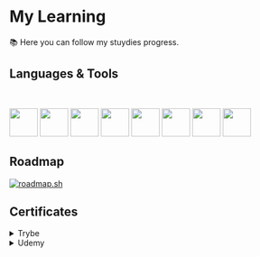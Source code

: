# My Learning

📚 Here you can follow my stuydies progress.

## Languages & Tools

<br/>

<p>
  <img width="50" src="https://cdn.jsdelivr.net/gh/devicons/devicon/icons/c/c-original.svg"/>
  <img width="50" src="https://cdn.jsdelivr.net/gh/devicons/devicon/icons/cplusplus/cplusplus-original.svg"/>
  <img width="50" src="https://cdn.jsdelivr.net/gh/devicons/devicon/icons/csharp/csharp-original.svg" />
  <img width="50" src="https://cdn.jsdelivr.net/gh/devicons/devicon/icons/javascript/javascript-original.svg" />
  <img width="50" src="https://cdn.jsdelivr.net/gh/devicons/devicon/icons/typescript/typescript-original.svg" />
  <img width="50" src="https://cdn.jsdelivr.net/gh/devicons/devicon/icons/html5/html5-original.svg" />
  <img width="50" src="https://cdn.jsdelivr.net/gh/devicons/devicon/icons/css3/css3-original.svg" />
  <img width="50" src="https://cdn.jsdelivr.net/gh/devicons/devicon/icons/python/python-original.svg" />
</p>

## Roadmap

[![roadmap.sh](https://api.roadmap.sh/v1-badge/tall/6513682a2f8c6d847b11be09?variant=dark)](https://roadmap.sh)

## Certificates

<details>
  <summary>Trybe</summary>

  - [Fundamentals of Web Development](https://www.credential.net/3174fd99-7403-4900-95c1-30cd983285f9#gs.0h3g3d)
  - [Frontend development](https://www.credential.net/82fbf7de-56c6-44fc-9f60-c2f848624305)
  - [Backend development](https://www.credential.net/1c8fbd49-3b58-4fd2-882f-f4697cce6543)
  - [Computer Science](https://www.credential.net/6852f0a4-9d19-4bf1-b637-2c1d0399c2c0#gs.0h3fg5)
  - [Full stack web development](https://www.credential.net/df849f31-e85b-4cf3-94c8-048987009d3b)
</details>

<details>
  <summary>Udemy</summary>
  
  - [Algoritmos e Lógica de Programação 2023](https://www.udemy.com/certificate/UC-e8f46c77-32fb-4ce7-86b2-ef30d2dd5f4c/)
  - [Bootstrap 5 - do básico ao avançado](https://www.udemy.com/certificate/UC-87365d36-01d4-429a-9990-5907292466fa/)
  - [PRO FIGMA | UI DESIGN com Figma - do Zero ao especialista](https://www.udemy.com/certificate/UC-7f9184a9-2caa-44a2-bef3-21b5c82a495a/)
  - [PRO FIGMA WEB | Landing Pages e Sistemas web responsivos](https://www.udemy.com/certificate/UC-6deada0d-b7cc-406c-bfe9-8644e59795bf/)
</details>
